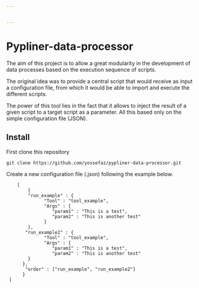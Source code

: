 ```yaml
---


---
```


<h1 id="pypliner-data-processor">Pypliner-data-processor</h1>
<p>The aim of this project is to allow a great modularity in the development of data processes based on the execution sequence of scripts.</p>
<p>The original idea was to provide a central script that would receive as input a configuration file, from which it would be able to import and execute the different scripts.</p>
<p>The power of this tool lies in the fact that it allows to inject the result of a given script to a target script as a parameter. All this based only on the simple configuration file (JSON).</p>
<h2 id="install">Install</h2>
<p>First clone this repository</p>
<pre><code>git clone https://github.com/yossefaz/pypliner-data-processor.git
</code></pre>
<p>Create a new configuration file (.json) following the example below.</p>
<pre><code>    [  
        {  
        "run_example" : {  
              "Tool" : "tool_example",  
              "Args" : {  
                 "param1" : "This is a test",  
                 "param2" : "This is another test"  
              }  
        },  
       "run_example2" : {  
              "Tool" : "tool_example",  
              "Args" : {  
                 "param1" : "This is a test",  
                 "param2" : "This is another test"  
        }  
      },  
       "order" : ["run_example", "run_example2"]  
      }
 ]
</code></pre>

